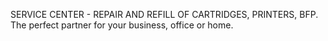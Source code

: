 SERVICE CENTER - REPAIR AND REFILL OF CARTRIDGES, PRINTERS, BFP. The perfect partner for your business, office or home.
